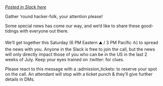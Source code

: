 [_Posted in Slack here_](https://hackclub.slack.com/archives/C0266FRGT/p1622070025076300)

Gather ‘round hacker-folk, your attention please!

Some special news has come our way, and we’d like to share these good-tidings with everyone out there.

We’ll get together this Saturday (6 PM Eastern :mountain: / 3 PM Pacific :boat:) to spread the news with you. Anyone in the Slack is free to join the call, but the news will only directly impact those of you who can be in the US in the last 2 weeks of July. Keep your eyes trained on :twitter: for clues.

Please react to this message with a :admission_tickets: to reserve your spot on the call. An attendant will stop with a ticket punch & they’ll give further details in DMs.